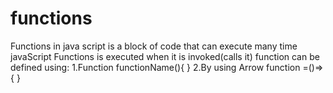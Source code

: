 # functions
Functions in java script is a block of code that can execute many time
javaScript Functions is executed when it is invoked(calls it)
function can be defined using:
1.Function functionName(){
}
2.By using Arrow function
=()=>{
}

